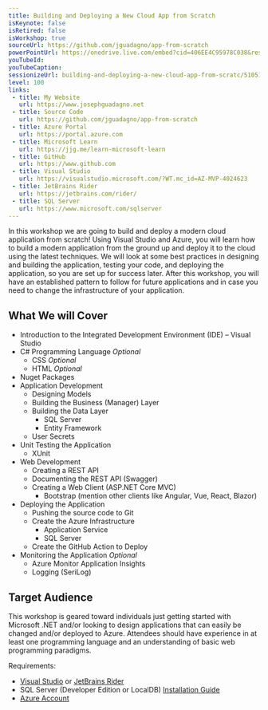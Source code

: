 ```yaml
---
title: Building and Deploying a New Cloud App from Scratch
isKeynote: false
isRetired: false
isWorkshop: true
sourceUrl: https://github.com/jguadagno/app-from-scratch
powerPointUrl: https://onedrive.live.com/embed?cid=406EE4C95978C038&resid=406EE4C95978C038%2182142&authkey=AJhkZJao3aPnCqk&em=2
youTubeId:
youTubeCaption:
sessionizeUrl: building-and-deploying-a-new-cloud-app-from-scratc/51051
level: 100
links:
 - title: My Website
   url: https://www.josephguadagno.net
 - title: Source Code
   url: https://github.com/jguadagno/app-from-scratch
 - title: Azure Portal
   url: https://portal.azure.com
 - title: Microsoft Learn
   url: https://jjg.me/learn-microsoft-learn
 - title: GitHub
   url: https://www.github.com
 - title: Visual Studio
   url: https://visualstudio.microsoft.com/?WT.mc_id=AZ-MVP-4024623
 - title: JetBrains Rider
   url: https://jetbrains.com/rider/
 - title: SQL Server
   url: https://www.microsoft.com/sqlserver
---
```

In this workshop we are going to build and deploy a modern cloud application from scratch!
Using Visual Studio and Azure, you will learn how to build a modern application from the ground up
and deploy it to the cloud using the latest techniques.
We will look at some best practices in designing and building the application,
testing your code, and deploying the application, so you are set up for success later.
After this workshop,
you will have an established pattern to follow for future applications
and in case you need to change the infrastructure of your application.

## What We will Cover

- Introduction to the Integrated Development Environment (IDE) – Visual Studio
- C# Programming Language *Optional*
  - CSS *Optional*
  - HTML *Optional*
- Nuget Packages
- Application Development
  - Designing Models
  - Building the Business (Manager) Layer
  - Building the Data Layer
    - SQL Server
    - Entity Framework
  - User Secrets
- Unit Testing the Application
  - XUnit
- Web Development
  - Creating a REST API
  - Documenting the REST API (Swagger)
  - Creating a Web Client (ASP.NET Core MVC)
    - Bootstrap (mention other clients like Angular, Vue, React, Blazor)
- Deploying the Application
  - Pushing the source code to Git
  - Create the Azure Infrastructure
    - Application Service
    - SQL Server
  - Create the GitHub Action to Deploy
- Monitoring the Application *Optional*
  - Azure Monitor Application Insights
  - Logging (SeriLog)

## Target Audience

This workshop is geared toward individuals just getting started with Microsoft .NET and/or looking to design applications that can easily be changed and/or deployed to Azure. Attendees should have experience in at least one programming language and an understanding of basic web programming paradigms.

Requirements:

- [Visual Studio](https://visualstudio.microsoft.com/?WT.mc_id=AZ-MVP-4024623) or [JetBrains Rider](https://jetbrains.com/rider/)
- SQL Server (Developer Edition or LocalDB) [Installation Guide](https://docs.microsoft.com/en-us/sql/database-engine/install-windows/install-sql-server?view=sql-server-ver16&WT.mc_id=AZ-MVP-4024623)
- [Azure Account](https://docs.microsoft.com/en-us/azure/developer/?WT.mc_id=AZ-MVP-4024623)
